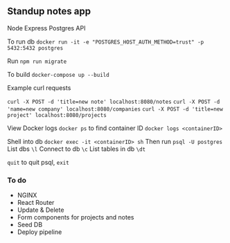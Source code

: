 ## Standup notes app

Node Express Postgres API

To run db
`docker run -it -e "POSTGRES_HOST_AUTH_METHOD=trust" -p 5432:5432 postgres`

Run `npm run migrate`


To build
`docker-compose up --build`


Example curl requests

`curl -X POST -d 'title=new note' localhost:8080/notes`
`curl -X POST -d 'name=new company' localhost:8080/companies`
`curl -X POST -d 'title=new project' localhost:8080/projects`


View Docker logs
`docker ps` to find container ID
`docker logs <containerID>`

Shell into db
`docker exec -it <containerID> sh`
Then run `psql -U postgres`
List dbs `\l`
Connect to db `\c`
List tables in db `\dt`

`quit` to quit psql, `exit` 



### To do

- NGINX
- React Router
- Update & Delete
- Form components for projects and notes
- Seed DB
- Deploy pipeline